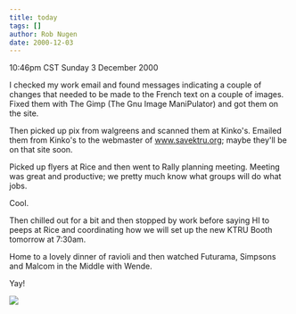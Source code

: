 ```yaml
---
title: today
tags: []
author: Rob Nugen
date: 2000-12-03
---
```


<title>What I did today</title>
<p class=date>10:46pm CST Sunday 3 December 2000

<p>I checked my work email and found messages indicating a couple of
changes that needed to be made to the French text on a couple of
images.  Fixed them with The Gimp (The Gnu Image ManiPulator) and got
them on the site.

<p>Then picked up pix from walgreens and scanned them at Kinko's.
Emailed them from Kinko's to the webmaster of <a
href="https://www.savektru.org">www.savektru.org</a>; maybe they'll be
on that site soon.

<p>Picked up flyers at Rice and then went to Rally planning meeting.
Meeting was great and productive; we pretty much know what groups will
do what jobs.

<p>Cool.

<p>Then chilled out for a bit and then stopped by work before saying
HI to peeps at Rice and coordinating how we will set up the new KTRU
Booth tomorrow at 7:30am.

<p>Home to a lovely dinner of ravioli and then watched Futurama,
Simpsons and Malcom in the Middle with Wende.

<p>Yay!

<p><img src='/images/rob/wL-ROB.gif'>

